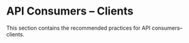 # API Consumers – Clients
This section contains the recommended practices for API consumers–clients.
